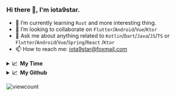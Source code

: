 ### Hi there 👋, I'm iota9star.

- 🌱 I’m currently learning `Rust` and more interesting thing.
- 👯 I’m looking to collaborate on `Flutter`/`Android`/`Vue`/`Ktor`
- 💬 Ask me about anything related to `Kotlin`/`Dart`/`Java`/`JS`/`TS` or `Flutter`/`Android`/`Vue`/`Spring`/`React`
  /`Ktor`
- 📫 How to reach me: [iota9star@foxmail.com](iota9star@foxmail.com)

<details>
  <summary><b>📈&nbsp;&nbsp;My Time</b></summary>
  <br>
<!--START_SECTION:waka-->
**🐱 My Github Data** 

> 🏆 238 Contributions in the Year 2021
 > 
> 📦 379.6 kB Used in Github's Storage 
 > 
> 🚫 Not Opted to Hire
 > 
> 📜 56 Public Repositories 
 > 
> 🔑 16 Private Repositories  
 > 
**I'm a Night 🦉** 

```text
🌞 Morning    19 commits     █░░░░░░░░░░░░░░░░░░░░░░░░   5.83% 
🌆 Daytime    80 commits     ██████░░░░░░░░░░░░░░░░░░░   24.54% 
🌃 Evening    171 commits    █████████████░░░░░░░░░░░░   52.45% 
🌙 Night      56 commits     ████░░░░░░░░░░░░░░░░░░░░░   17.18%

```
📅 **I'm Most Productive on Saturday** 

```text
Monday       44 commits     ███░░░░░░░░░░░░░░░░░░░░░░   13.5% 
Tuesday      34 commits     ██░░░░░░░░░░░░░░░░░░░░░░░   10.43% 
Wednesday    49 commits     ███░░░░░░░░░░░░░░░░░░░░░░   15.03% 
Thursday     48 commits     ███░░░░░░░░░░░░░░░░░░░░░░   14.72% 
Friday       49 commits     ███░░░░░░░░░░░░░░░░░░░░░░   15.03% 
Saturday     54 commits     ████░░░░░░░░░░░░░░░░░░░░░   16.56% 
Sunday       48 commits     ███░░░░░░░░░░░░░░░░░░░░░░   14.72%

```


📊 **This Week I Spent My Time On** 

```text
💬 Programming Languages: 
Vue.js                   15 hrs 11 mins      █████████░░░░░░░░░░░░░░░░   37.99% 
Java                     6 hrs 53 mins       ████░░░░░░░░░░░░░░░░░░░░░   17.22% 
SQL                      5 hrs 48 mins       ███░░░░░░░░░░░░░░░░░░░░░░   14.53% 
JavaScript               4 hrs 59 mins       ███░░░░░░░░░░░░░░░░░░░░░░   12.49% 
XML                      2 hrs 8 mins        █░░░░░░░░░░░░░░░░░░░░░░░░   5.34%

🔥 Editors: 
IntelliJ                 39 hrs 59 mins      █████████████████████████   100.0%

💻 Operating System: 
Windows                  39 hrs 59 mins      █████████████████████████   100.0%

```

**I Mostly Code in Kotlin** 

```text
Kotlin                   18 repos            ██████████░░░░░░░░░░░░░░░   40.91% 
Java                     7 repos             ████░░░░░░░░░░░░░░░░░░░░░   15.91% 
JavaScript               6 repos             ███░░░░░░░░░░░░░░░░░░░░░░   13.64% 
Vue                      6 repos             ███░░░░░░░░░░░░░░░░░░░░░░   13.64% 
Dart                     5 repos             ██░░░░░░░░░░░░░░░░░░░░░░░   11.36%

```



 Last Updated on 13/07/2021
<!--END_SECTION:waka-->
</details>

<details>
  <summary><b>📈&nbsp;&nbsp;My Github</b></summary>
  <br>
  <img src='https://github-profile-trophy.vercel.app/?username=iota9star'>
  <img src='https://bad-apple-github-readme.vercel.app/api?show_bg=1&username=iota9star&hide_title=true'>
  <img src='http://cr-skills-chart-widget.azurewebsites.net/api/api?username=iota9star'>
</details>


![viewcount](https://count.getloli.com/get/@iota9star?theme=rule34)
